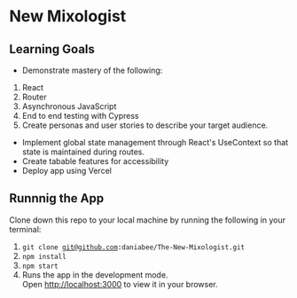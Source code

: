 # New Mixologist

## Learning Goals 

- Demonstrate mastery of the following:
1. React
1. Router
1. Asynchronous JavaScript
1. End to end testing with Cypress
1. Create personas and user stories to describe your target audience.

- Implement global state management through React's UseContext so that state is maintained during routes.
- Create tabable features for accessibility
- Deploy app using Vercel

## Runnnig the App

Clone down this repo to your local machine by running the following in your terminal: 

1. <code>git clone git@github.com:daniabee/The-New-Mixologist.git</code>
1. <code>npm install</code>
1. <code>npm start</code>
1. Runs the app in the development mode.\
Open [http://localhost:3000](http://localhost:3000) to view it in your browser.
